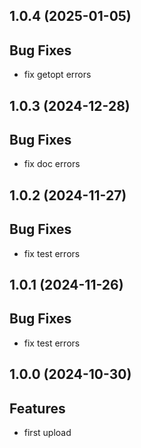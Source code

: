 ## 1.0.4 (2025-01-05)

## Bug Fixes

- fix getopt errors

## 1.0.3 (2024-12-28)

## Bug Fixes

- fix doc errors

## 1.0.2 (2024-11-27)

## Bug Fixes

- fix test errors

## 1.0.1 (2024-11-26)

## Bug Fixes

- fix test errors

## 1.0.0 (2024-10-30)

## Features

- first upload